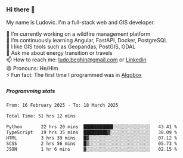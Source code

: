 ### Hi there 👋

My name is Ludovic. I'm a full-stack web and GIS developer.

 🔭 I’m currently working on a wildfire management platform<br/>
 🌱 I’m continuously learning Angular, FastAPI, Docker, PostgreSQL<br/>
 👯 I like GIS tools such as Geopandas, PostGIS, GDAL<br/>
 💬 Ask me about energy transition or travels<br/>
 📫 How to reach me: ludo.beghin@gmail.com or [Linkedin](https://www.linkedin.com/in/ludovic-beghin/)<br/>
 😄 Pronouns: He/Him<br/>
 ⚡ Fun fact: The first time I programmed was in [Algobox](https://fr.wikipedia.org/wiki/Algobox)<br/>

##### Programming stats
<!--START_SECTION:waka-->

```txt
From: 16 February 2025 - To: 18 March 2025

Total Time: 51 hrs 12 mins

Python       22 hrs 20 mins  ███████████░░░░░░░░░░░░░░   43.41 %
TypeScript   19 hrs 35 mins  █████████▓░░░░░░░░░░░░░░░   38.09 %
HTML         3 hrs 39 mins   █▓░░░░░░░░░░░░░░░░░░░░░░░   07.12 %
SCSS         2 hrs 56 mins   █▒░░░░░░░░░░░░░░░░░░░░░░░   05.73 %
JSON         1 hr 6 mins     ▓░░░░░░░░░░░░░░░░░░░░░░░░   02.15 %
```

<!--END_SECTION:waka-->
